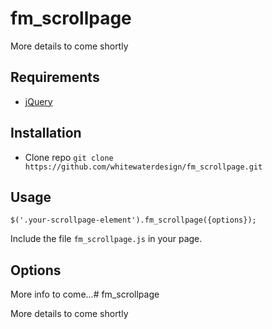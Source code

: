 # fm_scrollpage

More details to come shortly

## Requirements

- [jQuery](https://jquery.com/)

## Installation

- Clone repo `git clone https://github.com/whitewaterdesign/fm_scrollpage.git`

## Usage

```
$('.your-scrollpage-element').fm_scrollpage({options});
```

Include the file `fm_scrollpage.js` in your page.

## Options

More info to come...# fm_scrollpage

More details to come shortly
